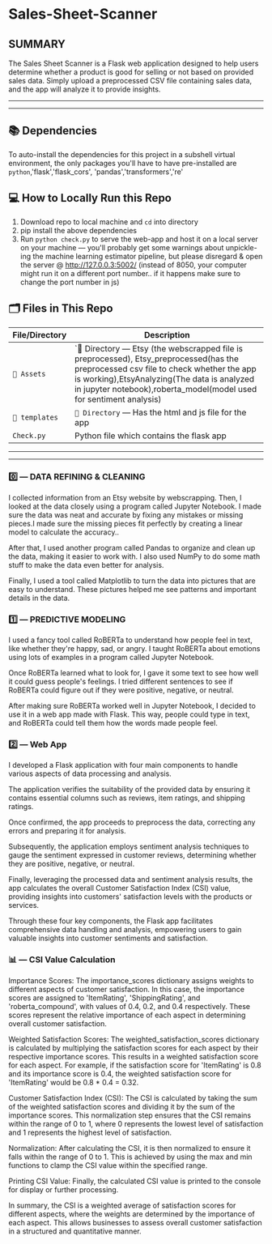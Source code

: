 # Sales-Sheet-Scanner
## SUMMARY

The Sales Sheet Scanner is a Flask web application designed to help users determine whether a product is good for selling or not based on provided sales data. Simply upload a preprocessed CSV file containing sales data, and the app will analyze it to provide insights.

*****
*****


## 📚 Dependencies
To auto-install the dependencies for this project in a subshell virtual environment, the only packages you'll have to have pre-installed are `python`,'flask','flask_cors', 'pandas','transformers','re'


## 💻 How to Locally Run this Repo
1. Download repo to local machine and `cd` into directory
2. pip install the above dependencies
4. Run `python check.py` to serve the web-app and host it on a local server on your machine — you'll probably get some warnings about unpickle-ing the machine learning estimator pipeline, but please disregard & open the server @ http://127.0.0.3:5002/ (instead of 8050, your computer might run it on a different port number.. if it happens make sure to change the port number in js)

## 🗂 Files in This Repo
File/Directory | Description
--- | ---
`📂 Assets` | `📂 Directory — Etsy (the webscrapped file is preprocessed), Etsy_preprocessed(has the preprocessed csv file to check whether the app is working),EtsyAnalyzing(The data is analyzed in jupyter notebook),roberta_model(model used for sentiment analysis)
`📂 templates` | `📂 Directory` — Has the html and js file for the app
`Check.py` | Python file which contains the flask app

*****
*****

### 0️⃣ — DATA REFINING & CLEANING

I collected information from an Etsy website by webscrapping. Then, I looked at the data closely using a program called Jupyter Notebook. I made sure the data was neat and accurate by fixing any mistakes or missing pieces.I made sure the missing pieces fit perfectly by creating a linear model to calculate the accuracy..

After that, I used another program called Pandas to organize and clean up the data, making it easier to work with. I also used NumPy to do some math stuff to make the data even better for analysis.

Finally, I used a tool called Matplotlib to turn the data into pictures that are easy to understand. These pictures helped me see patterns and important details in the data.

### 1️⃣ — PREDICTIVE MODELING

I used a fancy tool called RoBERTa to understand how people feel in text, like whether they're happy, sad, or angry. I taught RoBERTa about emotions using lots of examples in a program called Jupyter Notebook.

Once RoBERTa learned what to look for, I gave it some text to see how well it could guess people's feelings. I tried different sentences to see if RoBERTa could figure out if they were positive, negative, or neutral.

After making sure RoBERTa worked well in Jupyter Notebook, I decided to use it in a web app made with Flask. This way, people could type in text, and RoBERTa could tell them how the words made people feel.

### 2️⃣ — Web App


I developed a Flask application with four main components to handle various aspects of data processing and analysis. 

The application verifies the suitability of the provided data by ensuring it contains essential columns such as reviews, item ratings, and shipping ratings. 

Once confirmed, the app proceeds to preprocess the data, correcting any errors and preparing it for analysis. 

Subsequently, the application employs sentiment analysis techniques to gauge the sentiment expressed in customer reviews, determining whether they are positive, negative, or neutral. 

Finally, leveraging the processed data and sentiment analysis results, the app calculates the overall Customer Satisfaction Index (CSI) value, providing insights into customers' satisfaction levels with the products or services. 

Through these four key components, the Flask app facilitates comprehensive data handling and analysis, empowering users to gain valuable insights into customer sentiments and satisfaction.


### 📊 — CSI Value Calculation

Importance Scores:
The importance_scores dictionary assigns weights to different aspects of customer satisfaction. In this case, the importance scores are assigned to 'ItemRating', 'ShippingRating', and 'roberta_compound', with values of 0.4, 0.2, and 0.4 respectively. These scores represent the relative importance of each aspect in determining overall customer satisfaction.

Weighted Satisfaction Scores:
The weighted_satisfaction_scores dictionary is calculated by multiplying the satisfaction scores for each aspect by their respective importance scores. This results in a weighted satisfaction score for each aspect. For example, if the satisfaction score for 'ItemRating' is 0.8 and its importance score is 0.4, the weighted satisfaction score for 'ItemRating' would be 0.8 * 0.4 = 0.32.

Customer Satisfaction Index (CSI):
The CSI is calculated by taking the sum of the weighted satisfaction scores and dividing it by the sum of the importance scores. This normalization step ensures that the CSI remains within the range of 0 to 1, where 0 represents the lowest level of satisfaction and 1 represents the highest level of satisfaction.

Normalization:
After calculating the CSI, it is then normalized to ensure it falls within the range of 0 to 1. This is achieved by using the max and min functions to clamp the CSI value within the specified range.

Printing CSI Value:
Finally, the calculated CSI value is printed to the console for display or further processing.

In summary, the CSI is a weighted average of satisfaction scores for different aspects, where the weights are determined by the importance of each aspect. This allows businesses to assess overall customer satisfaction in a structured and quantitative manner.
